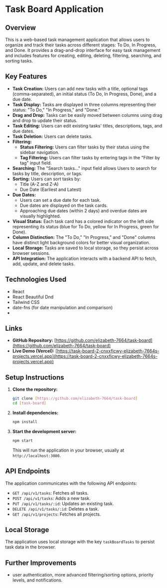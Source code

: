 # Task Board Application

## Overview

This is a web-based task management application that allows users to organize and track their tasks across different stages: To Do, In Progress, and Done. It provides a drag-and-drop interface for easy task management and includes features for creating, editing, deleting, filtering, searching, and sorting tasks.

## Key Features

* **Task Creation:** Users can add new tasks with a title, optional tags (comma-separated), an initial status (To Do, In Progress, Done), and a due date.
* **Task Display:** Tasks are displayed in three columns representing their status: "To Do," "In Progress," and "Done."
* **Drag and Drop:** Tasks can be easily moved between columns using drag and drop to update their status.
* **Task Editing:** Users can edit existing tasks' titles, descriptions, tags, and due dates.
* **Task Deletion:** Users can delete tasks.
* **Filtering:**
    * **Status Filtering:** Users can filter tasks by their status using the sidebar navigation.
    * **Tag Filtering:** Users can filter tasks by entering tags in the "Filter by tag" input field.
* **Searching:** The "Search tasks..." input field allows Users to search for tasks by title, description, or tags.
* **Sorting:** Users can sort tasks by:
    * Title (A-Z and Z-A)
    * Due Date (Earliest and Latest)
* **Due Dates:**
    * Users can set a due date for each task.
    * Due dates are displayed on the task cards.
    * Approaching due dates (within 2 days) and overdue dates are visually highlighted.
* **Visual Status:** Each task card has a colored indicator on the left side representing its status (blue for To Do, yellow for In Progress, green for Done).
* **Column Distinction:** The "To Do," "In Progress," and "Done" columns have distinct light background colors for better visual organization.
* **Local Storage:** Tasks are saved to local storage, so they persist across browser sessions.
* **API Integration:** The application interacts with a backend API to fetch, add, update, and delete tasks.

## Technologies Used

* React
* React Beautiful Dnd
* Tailwind CSS
* date-fns (for date manipulation and comparison)
* 
## Links

* **GitHub Repository:** [https://github.com/elizabeth-7664/task-board](https://github.com/elizabeth-7664/task-board)
* **Live Demo (Vercel):** [https://task-board-2-cnxxficwy-elizabeth-7664s-projects.vercel.app](https://task-board-2-cnxxficwy-elizabeth-7664s-projects.vercel.app)  

## Setup Instructions

1.  **Clone the repository:**
    ```bash
    git clone [https://github.com/elizabeth-7664/task-board]
    cd [task-board]
    ```
2.  **Install dependencies:**
    ```bash
    npm install
    ```
3.  **Start the development server:**
    ```bash
    npm start
    ```
    This will run the application in your browser, usually at `http://localhost:3000`.

## API Endpoints

The application communicates with the following API endpoints:

* `GET /api/v1/tasks`: Fetches all tasks.
* `POST /api/v1/tasks`: Adds a new task.
* `PUT /api/v1/tasks/:id`: Updates an existing task.
* `DELETE /api/v1/tasks/:id`: Deletes a task.
* `GET /api/v1/projects`: Fetches all projects.


## Local Storage

The application uses local storage with the key `taskBoardTasks` to persist task data in the browser.

## Further Improvements

* user authentication, more advanced filtering/sorting options, priority levels, and notifications.



